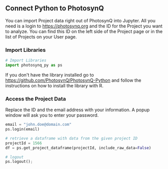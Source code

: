 
Connect Python to PhotosynQ
---

You can import Project data right out of PhotosynQ into Jupyter. All you need is a login to <https://photosynq.org> and the ID for the Project you want to analyze. You can find this ID on the left side of the Project page or in the list of Projects on your User page. 

### Import Libraries

```python
# Import Libraries
import photosynq_py as ps
```

If you don't have the library installed go to <https://github.com/PhotosynQ/PhotosynQ-Python> and follow the instructions on how to install the library with R.

### Access the Project Data
Replace the ID and the email address with your information. A popup window will ask you to enter your password.

```python
email = "john.doe@domain.com"
ps.login(email)

# retrieve a dataframe with data from the given project ID
projectId = 1566
df = ps.get_project_dataframe(projectId, include_raw_data=False)

# logout
ps.logout();
```
